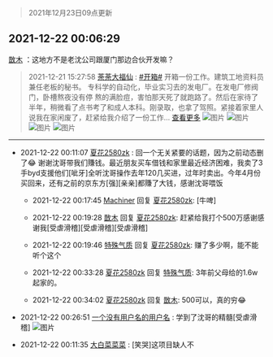 > 2021年12月23日09点更新
<link rel="stylesheet" href="https://cdn.jsdelivr.net/gh/taotie6/sampleJSON@main/css/photo_show.css">
<meta name="referrer" content="no-referrer" />


 ## 2021-12-22 00:06:29 

 [㪚木](https://www.coolapk.com/feed/32282842?shareKey=M2IzZjg1YTcwZDdmNjFjMjBiNjk~) ：这地方不是老沈公司跟厦门那边合伙开发嘛？ 

<div class="album">
</div>

> 2021-12-21 15:27:58 
> [荼荼大福仙](https://www.coolapk.com/feed/32272252?shareKey=OWU5NmUzYWE1Y2ZlNjFjMjBiNjk~) : <a class="feed-link-tag" href="/t/开箱?type=0">#开箱#</a> 开箱一份工作。建筑工地资料员兼任老板的秘书。 专科学的自动化，毕业实习去的发电厂。在发电厂修阀门，卧槽熬夜没有停 熬的满脸痘，害怕那天死了就跑路了。然后在家待了半年，稍微看了点书考了和成人本科。刚录取，也拿了驾照。紧接着家里人说我在家闲废了，赶紧给我介绍了一份工作... <a href="">查看更多</a> 
![图片](https://image.coolapk.com/feed/2021/1221/15/2464893_b7fce745_1675_6528_780@2494x3325.jpeg)
![图片](https://image.coolapk.com/feed/2021/1221/15/2464893_cef1a528_1675_6534_118@2494x3325.jpeg)
![图片](https://image.coolapk.com/feed/2021/1221/15/2464893_79dbeb45_1675_6537_791@2494x3325.jpeg)
![图片](https://image.coolapk.com/feed/2021/1221/15/2464893_f6c08f78_1675_6544_449@3325x2494.jpeg)

 ------- 

- 2021-12-22 00:11:07 [夏花2580zk](uid=858641) : 回一个无关紧要的话题，因为之前动态删了😂
谢谢沈哥带我们賺钱。最近朋友买车借钱和家里最近经济困难，我卖了3手byd支援他们[呲牙]全听沈哥操作去年120几买进，过年时卖出。今年4月份买回来，还有之前的京东方[强][亲亲]都賺了大钱，感谢沈哥喂饭 

    - 2021-12-22 00:17:45 [Machiner](uid=3114536) 回复 [夏花2580zk](uid=858641): [牛啤] 

    - 2021-12-22 00:19:28 [㪚木](uid=1081091) 回复 [夏花2580zk](uid=858641): 赶紧给我打个500万感谢感谢我[受虐滑稽][受虐滑稽][受虐滑稽] 

    - 2021-12-22 00:19:46 [特殊气质](uid=926691) 回复 [夏花2580zk](uid=858641): 赚了多少啊，能不能听个这个 

    - 2021-12-22 00:33:28 [夏花2580zk](uid=858641) 回复 [特殊气质](uid=926691): 3年前父母给的1.6w起家的。 

    - 2021-12-22 00:34:02 [夏花2580zk](uid=858641) 回复 [㪚木](uid=1081091): 500可以，真的穷😂 

- 2021-12-22 00:26:51 [一个没有用户名的用户名](uid=1314924) : 学到了沈哥的精髓[受虐滑稽] ![图片](https://image.coolapk.com/feed/2021/1222/00/1314924_7f431bd8_4011_2405_678@997x180.jpeg)

- 2021-12-22 00:11:35 [大白菜菜菜](uid=2081020) : [笑哭]这项目缺人不 

